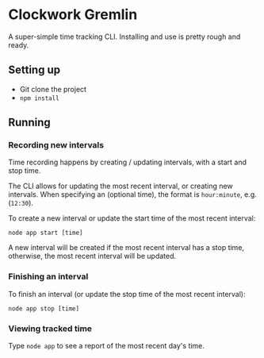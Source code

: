 # Clockwork Gremlin

A super-simple time tracking CLI. Installing and use is pretty rough and ready.

## Setting up

* Git clone the project
* `npm install`

## Running

### Recording new intervals

Time recording happens by creating / updating intervals, with a start and stop time.

The CLI allows for updating the most recent interval, or creating new intervals. When specifying an (optional time), the format is `hour:minute`, e.g. (`12:30`).

To create a new interval or update the start time of the most recent interval:

    node app start [time]

A new interval will be created if the most recent interval has a stop time, otherwise, the most recent interval will be updated.

### Finishing an interval

To finish an interval (or update the stop time of the most recent interval):

    node app stop [time]

### Viewing tracked time

Type `node app` to see a report of the most recent day's time.
